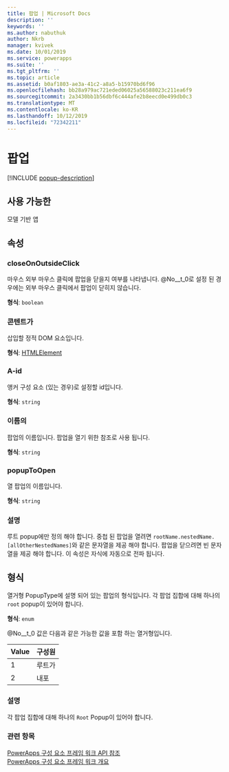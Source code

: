 ```yaml
---
title: 팝업 | Microsoft Docs
description: ''
keywords: ''
ms.author: nabuthuk
author: Nkrb
manager: kvivek
ms.date: 10/01/2019
ms.service: powerapps
ms.suite: ''
ms.tgt_pltfrm: ''
ms.topic: article
ms.assetid: b0af1803-ae3a-41c2-a8a5-b15970bd6f96
ms.openlocfilehash: bb28a979ac721eded06025a56588023c211ea6f9
ms.sourcegitcommit: 2a3430bb1b56dbf6c444afe2b8eecd0e499db0c3
ms.translationtype: MT
ms.contentlocale: ko-KR
ms.lasthandoff: 10/12/2019
ms.locfileid: "72342211"
---
```

# <a name="popup"></a>팝업

[!INCLUDE [popup-description](includes/popup-description.md)]

## <a name="available-for"></a>사용 가능한 

모델 기반 앱

## <a name="properties"></a>속성

### <a name="closeonoutsideclick"></a>closeOnOutsideClick

마우스 외부 마우스 클릭에 팝업을 닫을지 여부를 나타냅니다. @No__t_0로 설정 된 경우에는 외부 마우스 클릭에서 팝업이 닫히지 않습니다.

**형식**: `boolean`

### <a name="content"></a>콘텐트가

삽입할 정적 DOM 요소입니다.

**형식**: [HTMLElement](https://developer.mozilla.org/docs/Web/API/HTMLElement)

### <a name="id"></a>A-id

앵커 구성 요소 (있는 경우)로 설정할 id입니다.

**형식**: `string`

### <a name="name"></a>이름의

팝업의 이름입니다. 팝업을 열기 위한 참조로 사용 됩니다.

**형식**: `string`

### <a name="popuptoopen"></a>popupToOpen

열 팝업의 이름입니다.

**형식**: `string`

### <a name="remarks"></a>설명

루트 popup에만 정의 해야 합니다. 중첩 된 팝업을 열려면 `rootName.nestedName.[allOtherNestedNames]`와 같은 문자열을 제공 해야 합니다. 팝업을 닫으려면 빈 문자열을 제공 해야 합니다. 이 속성은 자식에 자동으로 전파 됩니다.

## <a name="type"></a>형식

열거형 PopupType에 설명 되어 있는 팝업의 형식입니다. 각 팝업 집합에 대해 하나의 `root` popup이 있어야 합니다.

**형식**: `enum`

@No__t_0 값은 다음과 같은 가능한 값을 포함 하는 열거형입니다.

|Value|구성원|
|--|--|
|1|루트가|
|2|내포|

### <a name="remarks"></a>설명

각 팝업 집합에 대해 하나의 `Root` Popup이 있어야 합니다.

### <a name="related-topics"></a>관련 항목

[PowerApps 구성 요소 프레임 워크 API 참조](../reference/index.md)<br/>
[PowerApps 구성 요소 프레임 워크 개요](../overview.md)